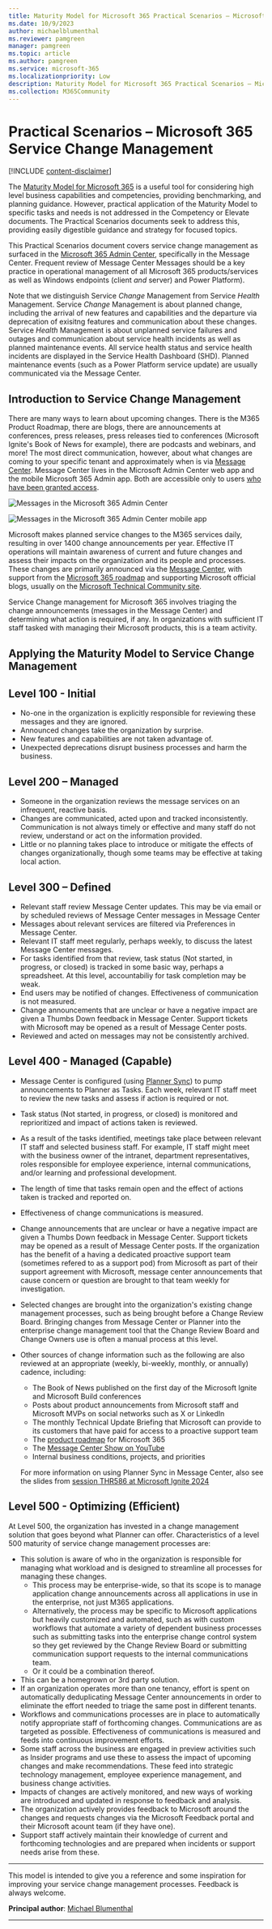 ```yaml
---
title: Maturity Model for Microsoft 365 Practical Scenarios – Microsoft 365 Service Change Management
ms.date: 10/9/2023
author: michaelblumenthal
ms.reviewer: pamgreen
manager: pamgreen
ms.topic: article
ms.author: pamgreen
ms.service: microsoft-365
ms.localizationpriority: Low
description: Maturity Model for Microsoft 365 Practical Scenarios – Microsoft 365 Service Change Management
ms.collection: M365Community
---
```


# Practical Scenarios – Microsoft 365 Service Change Management

[!INCLUDE [content-disclaimer](includes/content-disclaimer.md)]

The [Maturity Model for Microsoft 365](microsoft365-maturity-model--intro.md) is a useful tool for considering high level business capabilities and competencies, providing benchmarking, and planning guidance. However, practical application of the Maturity Model to specific tasks and needs is not addressed in the Competency or Elevate documents. The Practical Scenarios documents seek to address this, providing easily digestible guidance and strategy for focused topics.

This Practical Scenarios document covers service change management as surfaced in the [Microsoft 365 Admin Center](https://admin.cloud.microsoft/?source=applauncher#/homepage), specifically in the Message Center. Frequent review of Message Center Messages should be a key practice in operational management of all Microsoft 365 products/services as well as Windows endpoints (client *and* server) and Power Platform).

Note that we distinguish Service *Change* Management from Service *Health* Management.  Service *Change* Management is about planned change, including the arrival of new features and capabilities and the departure via deprecation of exisitng features and communication about these changes. Service *Health* Management is about unplanned service failures and outages and communication about service health incidents as well as planned maintenance events.  All service health status and service health incidents are displayed in the Service Health Dashboard (SHD).  Planned maintenance events (such as a Power Platform service update) are usually communicated via the Message Center.

## Introduction to Service Change Management

There are many ways to learn about upcoming changes.  There is the M365 Product Roadmap, there are blogs, there are announcements at conferences, press releases, press releases tied to conferences (Microsoft Ignite's Book of News for example),  there are podcasts and webinars, and more! The most direct communication, however, about what changes are coming to your specific tenant and approximately when is via [Message Center](https://admin.cloud.microsoft/?source=applauncher#/MessageCenter).  Message Center lives in the Microsoft Admin Center web app and the mobile Microsoft 365 Admin app. Both are accessible only to users [who have been granted access](/microsoft-365/admin/manage/message-center?view=o365-worldwide&preserve-view=true#frequently-asked-questions). 

![Messages in the Microsoft 365 Admin Center](media/maturity-model-microsoft365-servicing-microsoft365-service-change-management\advisories.jpg)

![Messages in the Microsoft 365 Admin Center mobile app](media/maturity-model-microsoft365-servicing-microsoft365-service-change-management\advisories-mobile.jpg)

Microsoft makes planned service changes to the M365 services daily, resulting in over 1400 change announcements per year. Effective IT operations will maintain awareness of current and future changes and assess their impacts on the organization and its people and processes. These changes are primarily announced via the [Message Center](https://admin.cloud.microsoft/?source=applauncher#/MessageCenter), with support from the [Microsoft 365 roadmap](https://www.microsoft.com/microsoft-365/roadmap) and supporting Microsoft official blogs, usually on the [Microsoft Technical Community site](https://techcommunity.microsoft.com/).

Service Change management for Microsoft 365 involves triaging the change announcements (messages in the Message Center) and determining what action is required, if any. In organizations with sufficient IT staff tasked with managing their Microsoft products, this is a team activity.

## Applying the Maturity Model to Service Change Management

## Level 100 - Initial

- No-one in the organization is explicitly responsible for reviewing these messages and they are ignored.
- Announced changes take the organization by surprise.
- New features and capabilities are not taken advantage of.
- Unexpected deprecations disrupt business processes and harm the business.

## Level 200 – Managed

- Someone in the organization reviews the message services on an infrequent, reactive basis.
- Changes are communicated, acted upon and tracked inconsistently. Communication is not always timely or effective and many staff do not review, understand or act on the information provided.
- Little or no planning takes place to introduce or mitigate the effects of changes organizationally, though some teams may be effective at taking local action.

## Level 300 – Defined

- Relevant staff review Message Center updates. This may be via email or by scheduled reviews of Message Center messages in Message Center 
- Messages about relevant services are filtered via Preferences in Message Center.
- Relevant IT staff meet regularly, perhaps weekly, to discuss the latest Message Center messages. 
- For tasks identified from that review, task status (Not started, in progress, or closed) is tracked in some basic way, perhaps a spreadsheet. At this level, accountabiliy for task completion may be weak.
- End users may be notified of changes.  Effectiveness of communication is not measured.
- Change announcements that are unclear or have a negative impact are given a Thumbs Down feedback in Message Center. Support tickets with Microsoft may be opened as a result of Message Center posts.
- Reviewed and acted on messages may not be consistently archived.

## Level 400 - Managed (Capable)

- Message Center is configured (using [Planner Sync](/planner/track-message-center-tasks-planner)) to pump announcements to Planner as Tasks. Each week, relevant IT staff meet to review the new tasks and assess if action is required or not.
- Task status (Not started, in progress, or closed) is monitored and reprioritized and impact of actions taken is reviewed.
- As a result of the tasks identified, meetings take place between relevant IT staff and selected business staff.  For example, IT staff might meet with the business owner of the intranet, department representatives, roles responsible for employee experience, internal communications, and/or learning and professional development.
- The length of time that tasks remain open and the effect of actions taken is tracked and reported on.
- Effectiveness of change communications is measured.
- Change announcements that are unclear or have a negative impact are given a Thumbs Down feedback in Message Center. Support tickets may be opened as a result of Message Center posts. If the organization has the benefit of a having a dedicated proactive support team (sometimes refered to as a support pod) from Microsoft as part of their support agreement with Microsoft, message center announcements that cause concern or question are brought to that team weekly for investigation.
- Selected changes are brought into the organization's existing change management processes, such as being brought before a Change Review Board. Bringing changes from Message Center or Planner into the enterprise change management tool that the Change Review Board and Change Owners use is often a manual process at this level. 
- Other sources of change information such as the following are also reviewed at an appropriate (weekly, bi-weekly, monthly, or annually) cadence, including:
  - The Book of News published on the first day of the Microsoft Ignite and Microsoft Build conferences
  - Posts about product announcements from Microsoft staff and Microsoft MVPs on social networks such as X or LinkedIn 
  - The monthly Technical Update Briefing that Microsoft can provide to its customers that have paid for access to a proactive support team
  - The [product roadmap](https://www.microsoft.com/microsoft-365/roadmap) for Microsoft 365
  - The [Message Center Show on YouTube](https://www.youtube.com/@365MCS) 
  - Internal business conditions, projects, and priorities

  For more information on using Planner Sync in Message Center, also see the slides from [session THR586 at Microsoft Ignite 2024](https://www.slideshare.net/slideshow/what-s-new-in-copilot-in-your-tenant-ignite-2024-thr586-pptx/273606182)

## Level 500 - Optimizing (Efficient)

At Level 500, the organization has invested in a change management solution that goes beyond what Planner can offer. Characteristics of a level 500 maturity of service change management processes are:
- This solution is aware of who in the organization is responsible for managing what workload and is designed to streamline all processes for managing these changes.
  - This process may be enterprise-wide, so that its scope is to manage application change announcements across all applications in use in the enterprise, not just M365 applications.
  - Alternatively, the process may be specific to Microsoft applications but heavily customized and automated, such as with custom workflows that automate a variety of dependent business processes such as submitting tasks into the enterprise change control system so they get reviewed by the Change Review Board or submitting communication support requests to the internal communications team. 
  - Or it could be a combination thereof.
- This can be a homegrown or 3rd party solution.
- If an organization operates more than one tenancy, effort is spent on automatically deduplicating Message Center announcements in order to eliminate the effort needed to triage the same post in different tenants. 
- Workflows and communications processes are in place to automatically notify appropriate staff of forthcoming changes. Communications are as targeted as possible.   Effectiveness of communications is measured and feeds into continuous improvement efforts. 
- Some staff across the business are engaged in preview activities such as Insider programs and use these to assess the impact of upcoming changes and make recommendations. These feed into strategic technology management, employee experience management, and business change activities.
- Impacts of changes are actively monitored, and new ways of working are introduced and updated in response to feedback and analysis.
- The organization actively provides feedback to Microsoft around the changes and requests changes via the Microsoft Feedback portal and their Microsoft acount team (if they have one).
- Support staff actively maintain their knowledge of current and forthcoming technologies and are prepared when incidents or support needs arise from these.
---

This model is intended to give you a reference and some inspiration for improving your service change management processes. Feedback is always welcome.

**Principal author**: [Michael Blumenthal](https://www.linkedin.com/in/michaelbblumenthal/)

---
